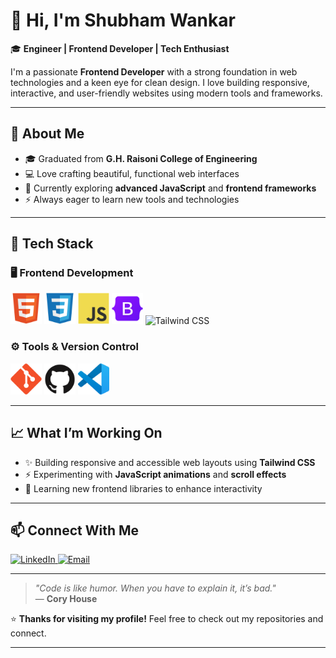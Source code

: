 # 👋 Hi, I'm Shubham Wankar  

🎓 **Engineer | Frontend Developer | Tech Enthusiast**

I'm a passionate **Frontend Developer** with a strong foundation in web technologies and a keen eye for clean design. I love building responsive, interactive, and user-friendly websites using modern tools and frameworks.

---

## 🚀 About Me

- 🎓 Graduated from **G.H. Raisoni College of Engineering**  
- 💻 Love crafting beautiful, functional web interfaces  
- 🌱 Currently exploring **advanced JavaScript** and **frontend frameworks**  
- ⚡ Always eager to learn new tools and technologies  

---

## 🧠 Tech Stack  

### 🖥️ Frontend Development  

<p align="left">
  <img src="https://raw.githubusercontent.com/devicons/devicon/master/icons/html5/html5-original.svg" alt="HTML5" width="50" height="50"/>
  <img src="https://raw.githubusercontent.com/devicons/devicon/master/icons/css3/css3-original.svg" alt="CSS3" width="50" height="50"/>
  <img src="https://raw.githubusercontent.com/devicons/devicon/master/icons/javascript/javascript-original.svg" alt="JavaScript" width="50" height="50"/>
  <img src="https://raw.githubusercontent.com/devicons/devicon/master/icons/bootstrap/bootstrap-original.svg" alt="Bootstrap" width="50" height="50"/>
  <img src="https://www.vectorlogo.zone/logos/tailwindcss/tailwindcss-icon.svg" alt="Tailwind CSS" width="50" height="50"/>
</p>

### ⚙️ Tools & Version Control  

<p align="left">
  <img src="https://raw.githubusercontent.com/devicons/devicon/master/icons/git/git-original.svg" alt="Git" width="50" height="50"/>
  <img src="https://raw.githubusercontent.com/devicons/devicon/master/icons/github/github-original.svg" alt="GitHub" width="50" height="50"/>
  <img src="https://raw.githubusercontent.com/devicons/devicon/master/icons/vscode/vscode-original.svg" alt="VS Code" width="50" height="50"/>
</p>

---

## 📈 What I’m Working On

- ✨ Building responsive and accessible web layouts using **Tailwind CSS**
- ⚡ Experimenting with **JavaScript animations** and **scroll effects**
- 🔧 Learning new frontend libraries to enhance interactivity  

---

## 📫 Connect With Me  

<p align="left">
  <a href="https://linkedin.com/in/your-linkedin-profile" target="_blank">
    <img src="https://skillicons.dev/icons?i=linkedin" alt="LinkedIn" width="50" height="50"/>
  </a>
  <a href="mailto:yourname@example.com">
    <img src="https://skillicons.dev/icons?i=gmail" alt="Email" width="50" height="50"/>
  </a>
</p>

---

> _"Code is like humor. When you have to explain it, it’s bad."_  
> — **Cory House**

⭐ **Thanks for visiting my profile!** Feel free to check out my repositories and connect.

---


